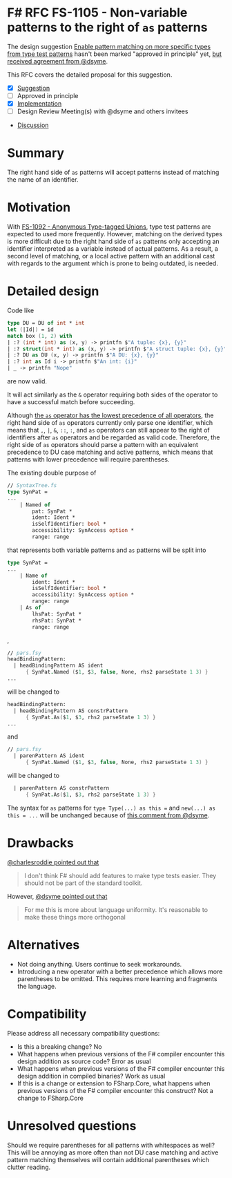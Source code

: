 # F# RFC FS-1105 - Non-variable patterns to the right of `as` patterns

The design suggestion [Enable pattern matching on more specific types from type test patterns](https://github.com/fsharp/fslang-suggestions/issues/1025) hasn't been marked "approved in principle" yet, [but received agreement from @dsyme](https://github.com/fsharp/fslang-suggestions/issues/1025#issuecomment-857010104).

This RFC covers the detailed proposal for this suggestion.

- [x] [Suggestion](https://github.com/fsharp/fslang-suggestions/issues/1025)
- [ ] Approved in principle
- [x] [Implementation](https://github.com/dotnet/fsharp/pull/11674)
- [ ] Design Review Meeting(s) with @dsyme and others invitees
- [Discussion](https://github.com/fsharp/fslang-design/discussions/FILL-ME-IN)

# Summary

The right hand side of `as` patterns will accept patterns instead of matching the name of an identifier.

# Motivation

With [FS-1092 - Anonymous Type-tagged Unions](https://github.com/fsharp/fslang-design/discussions/519), type test patterns are expected to used more frequently. However, matching on the derived types is more difficult due to the right hand side of `as` patterns only accepting an identifier interpreted as a variable instead of actual patterns. As a result, a second level of matching, or a local active pattern with an additional cast with regards to the argument which is prone to being outdated, is needed.

# Detailed design

Code like
```fs
type DU = DU of int * int
let (|Id|) = id
match box (1, 2) with
| :? (int * int) as (x, y) -> printfn $"A tuple: {x}, {y}"
| :? struct(int * int) as (x, y) -> printfn $"A struct tuple: {x}, {y}"
| :? DU as DU (x, y) -> printfn $"A DU: {x}, {y}"
| :? int as Id i -> printfn $"An int: {i}"
| _ -> printfn "Nope"
```
are now valid.

It will act similarly as the `&` operator requiring both sides of the operator to have a successful match before succeeding.

Although [the `as` operator has the lowest precedence of all operators](https://docs.microsoft.com/en-us/dotnet/fsharp/language-reference/symbol-and-operator-reference/#operator-precedence), the right hand side of `as` operators currently only parse one identifier, which means that `,`, `|`, `&`, `::`, `:`, and `as` operators can still appear to the right of identifiers after `as` operators and be regarded as valid code. Therefore, the right side of `as` operators should parse a pattern with an equivalent precedence to DU case matching and active patterns, which means that patterns with lower precedence will require parentheses.

The existing double purpose of
```fs
// SyntaxTree.fs
type SynPat =
...
    | Named of
        pat: SynPat *
        ident: Ident *
        isSelfIdentifier: bool *
        accessibility: SynAccess option *
        range: range
```
that represents both variable patterns and `as` patterns will be split into
```fs
type SynPat =
...
    | Name of
        ident: Ident *
        isSelfIdentifier: bool *
        accessibility: SynAccess option *
        range: range
    | As of
        lhsPat: SynPat *
        rhsPat: SynPat *
        range: range
```
, 
```fs
// pars.fsy
headBindingPattern:
  | headBindingPattern AS ident 
      { SynPat.Named ($1, $3, false, None, rhs2 parseState 1 3) }
...
```
will be changed to
```fs
headBindingPattern:
  | headBindingPattern AS constrPattern 
      { SynPat.As($1, $3, rhs2 parseState 1 3) }
...
```
and
```fs
// pars.fsy
  | parenPattern AS ident 
      { SynPat.Named ($1, $3, false, None, rhs2 parseState 1 3) }
```
will be changed to
```fs
  | parenPattern AS constrPattern 
      { SynPat.As($1, $3, rhs2 parseState 1 3) }
```

The syntax for `as` patterns for `type Type(...) as this =` and `new(...) as this = ...` will be unchanged because of [this comment from @dsyme](https://github.com/fsharp/fslang-suggestions/issues/1015#issuecomment-852089676).

# Drawbacks

[@charlesroddie pointed out that](https://github.com/fsharp/fslang-suggestions/issues/1025#issuecomment-856287392)
> I don't think F# should add features to make type tests easier. They should not be part of the standard toolkit.

However, [@dsyme pointed out that](https://github.com/fsharp/fslang-suggestions/issues/1025#issuecomment-857005525)
> For me this is more about language uniformity. It's reasonable to make these things more orthogonal

# Alternatives

- Not doing anything. Users continue to seek workarounds.
- Introducing a new operator with a better precedence which allows more parentheses to be omitted. This requires more learning and fragments the language.

# Compatibility

Please address all necessary compatibility questions:

* Is this a breaking change? No
* What happens when previous versions of the F# compiler encounter this design addition as source code? Error as usual
* What happens when previous versions of the F# compiler encounter this design addition in compiled binaries? Work as usual
* If this is a change or extension to FSharp.Core, what happens when previous versions of the F# compiler encounter this construct? Not a change to FSharp.Core


# Unresolved questions

Should we require parentheses for all patterns with whitespaces as well? This will be annoying as more often than not DU case matching and active pattern matching themselves will contain additional parentheses which clutter reading.
